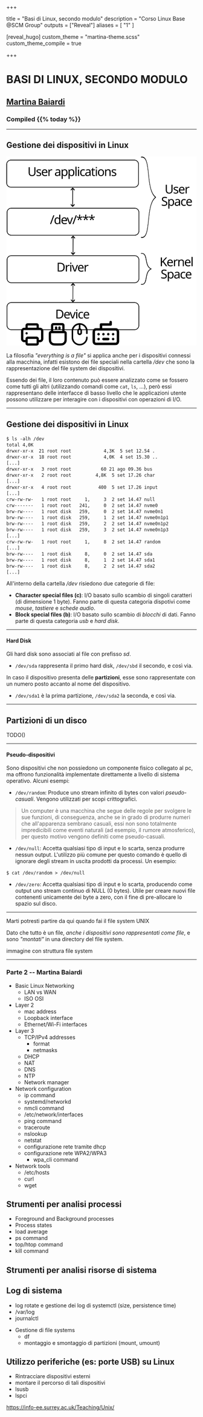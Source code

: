 +++

title = "Basi di Linux, secondo modulo"
description = "Corso Linux Base @SCM Group"
outputs = ["Reveal"]
aliases = [
  "1"
]

[reveal_hugo]
custom_theme = "martina-theme.scss"
custom_theme_compile = true

+++

# BASI DI LINUX, SECONDO MODULO

## [Martina Baiardi](mailto:m.baiardi@unibo.it)

### Compiled {{% today %}}

---

## Gestione dei dispositivi in Linux

<div class='multiCol'>
<div class='col text-center'>

![../images/linux-device-drivers.svg](../images/linux-device-drivers.svg)

</div>
<div class='col'>

La filosofia *"everything is a file"* si applica anche per i dispositivi connessi alla macchina,
infatti esistono dei file speciali nella cartella */dev* che sono la rappresentazione del file system dei dispositivi.

Essendo dei file, il loro contenuto può essere analizzato come se fossero come tutti gli altri (utilizzando comandi come `cat`, `ls`, ...),
però essi rappresentano delle interfacce di basso livello che le applicazioni utente possono utilizzare per interagire con i dispositivi con operazioni di I/O. 

</div>
</div>

---

## Gestione dei dispositivi in Linux

```console
$ ls -alh /dev
total 4,0K
drwxr-xr-x  21 root root            4,3K  5 set 12.54 .
drwxr-xr-x  18 root root            4,0K  4 set 15.30 ..
[...]
drwxr-xr-x   3 root root           60 21 ago 09.36 bus
drwxr-xr-x   2 root root         4,8K  5 set 17.26 char
[...]
drwxr-xr-x   4 root root          400  5 set 17.26 input
[...]
crw-rw-rw-   1 root root     1,     3  2 set 14.47 null
crw-------   1 root root   241,     0  2 set 14.47 nvme0
brw-rw----   1 root disk   259,     0  2 set 14.47 nvme0n1
brw-rw----   1 root disk   259,     1  2 set 14.47 nvme0n1p1
brw-rw----   1 root disk   259,     2  2 set 14.47 nvme0n1p2
brw-rw----   1 root disk   259,     3  2 set 14.47 nvme0n1p3
[...]
crw-rw-rw-   1 root root     1,     8  2 set 14.47 random
[...]
brw-rw----   1 root disk     8,     0  2 set 14.47 sda
brw-rw----   1 root disk     8,     1  2 set 14.47 sda1
brw-rw----   1 root disk     8,     2  2 set 14.47 sda2
[...]
```

All'interno della cartella */dev* risiedono due categorie di file: 
- **Character special files (c)**: I/O basato sullo scambio di singoli caratteri (di dimensione 1 byte). Fanno parte di questa categoria dispotivi come *mouse*, *tastiere* e *schede audio*.
- **Block special files (b)**: I/O basato sullo scambio di *blocchi* di dati. Fanno parte di questa categoria *usb* e *hard disk*.

---

#### Hard Disk

Gli hard disk sono associati al file con prefisso *sd*. 

- `/dev/sda` rappresenta il primo hard disk, `/dev/sbd` il secondo, e così via. 

In caso il dispositivo presenta delle **partizioni**, esse sono rappresentate con un numero posto accanto al nome del dispositivo.

- `/dev/sda1` è la prima partizione, `/dev/sda2` la seconda, e così via.

---

## Partizioni di un disco

TODO()

---

#### Pseudo-dispositivi

Sono dispositivi che non possiedono un componente fisico collegato al pc, ma offrono funzionalità implementate direttamente a livello di sistema operativo.
Alcuni esempi:
- `/dev/random`: Produce uno stream infinito di bytes con valori *pseudo-casuali*. Vengono utilizzati per scopi crittografici.

> Un computer è una macchina che segue delle regole per svolgere le sue funzioni, di conseguenza, anche se in grado di produrre numeri che all'apparenza sembrano casuali, essi non sono totalmente impredicibili come eventi naturali (ad esempio, il rumore atmosferico), per questo motivo vengono definiti come pseudo-casuali.

- `/dev/null`: Accetta qualsiasi tipo di input e lo scarta, senza produrre nessun output. L'utilizzo più comune per questo comando è quello di ignorare degli stream in uscita prodotti da processi.
Un esempio:

```console
$ cat /dev/random > /dev/null
```

- `/dev/zero`: Accetta qualsiasi tipo di input e lo scarta, producendo come output uno stream continuo di NULL (0 bytes). Utile per creare nuovi file contenenti unicamente dei byte a zero, con il fine di pre-allocare lo spazio sul disco.


---

Marti potresti partire da qui quando fai il file system UNIX

Dato che tutto è un file, *anche i dispositivi sono rappresentati come file*, e sono *"montati"* in una directory del file system.

immagine con struttura file system

---

### Parte 2 -- Martina Baiardi

- Basic Linux Networking
  - LAN vs WAN
  - ISO OSI
- Layer 2
  - mac address
  - Loopback interface
  - Ethernet/Wi-Fi interfaces
- Layer 3
  - TCP/IPv4 addresses
    - format
    - netmasks
  - DHCP
  - NAT
  - DNS
  - NTP
  - Network manager
- Network configuration
    - ip command
    - systemd/networkd
    - nmcli command
    - /etc/network/interfaces
    - ping command
    - traceroute
    - nslookup
    - netstat
    - configurazione rete tramite dhcp
    - configurazione rete WPA2/WPA3
        - wpa_cli command
- Network tools
  - /etc/hosts
  - curl
  - wget

## Strumenti per analisi processi
- Foreground and Background processes
- Process states
- load average
- ps command
- top/htop command
- kill command

## Strumenti per analisi risorse di sistema

## Log di sistema
- log rotate e gestione dei log di systemctl (size, persistence time)
- /var/log
- journalctl


* Gestione di file systems
    * df
    * montaggio e smontaggio di partizioni (mount, umount)

## Utilizzo periferiche (es: porte USB) su Linux
- Rintracciare dispositivi esterni
- montare il percorso di tali dispositivi
- lsusb
- lspci

https://info-ee.surrey.ac.uk/Teaching/Unix/
